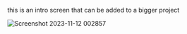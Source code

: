 this is an intro screen that can be added to a bigger project 

![Screenshot 2023-11-12 002857](https://github.com/Amjadyabroudi128/Intro_screen/assets/61939508/9380523c-b433-4b4a-a4fe-b8868af937c8)
